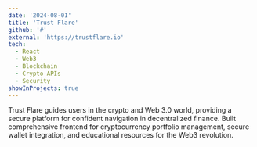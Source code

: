 ```yaml
---
date: '2024-08-01'
title: 'Trust Flare'
github: '#'
external: 'https://trustflare.io'
tech:
  - React
  - Web3
  - Blockchain
  - Crypto APIs
  - Security
showInProjects: true
---
```


Trust Flare guides users in the crypto and Web 3.0 world, providing a secure platform for confident navigation in decentralized finance. Built comprehensive frontend for cryptocurrency portfolio management, secure wallet integration, and educational resources for the Web3 revolution.